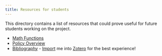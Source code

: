 ```yaml
---
title: Resources for students
---
```


This directory contains a list of resources that could prove useful for future students working on the project.

- [Math Functions](/resources/math)
- [Policy Overview](resources/policy)
- [Bibliography](/us-mexico-salinity-bibliography.bib) - [Import](https://www.zotero.org/support/kb/importing_standardized_formats) me into [Zotero](https://www.zotero.org) for the best experience!